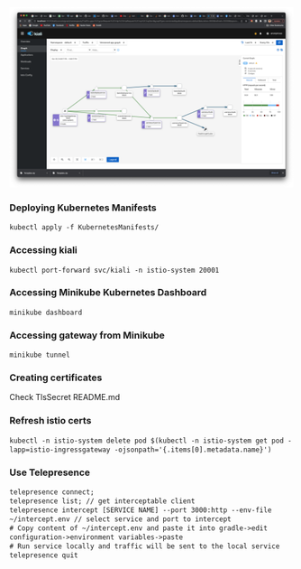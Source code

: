 

![alt text](https://github.com/KDKHD/BioLink/blob/master/kiali_graph.png?raw=true)
### Deploying Kubernetes Manifests
```
kubectl apply -f KubernetesManifests/
```

### Accessing kiali
```
kubectl port-forward svc/kiali -n istio-system 20001
```

### Accessing Minikube Kubernetes Dashboard
```
minikube dashboard
```


### Accessing gateway from Minikube
```
minikube tunnel
```

### Creating certificates
Check TlsSecret README.md

### Refresh istio certs
```
kubectl -n istio-system delete pod $(kubectl -n istio-system get pod -lapp=istio-ingressgateway -ojsonpath='{.items[0].metadata.name}')
```

### Use Telepresence

```
telepresence connect; 
telepresence list; // get interceptable client
telepresence intercept [SERVICE NAME] --port 3000:http --env-file ~/intercept.env // select service and port to intercept
# Copy content of ~/intercept.env and paste it into gradle->edit configuration->environment variables->paste
# Run service locally and traffic will be sent to the local service
telepresence quit
```

